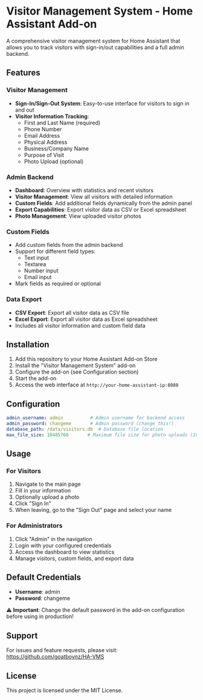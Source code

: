 # Visitor Management System - Home Assistant Add-on

A comprehensive visitor management system for Home Assistant that allows you to track visitors with sign-in/out capabilities and a full admin backend.

## Features

### Visitor Management
- **Sign-In/Sign-Out System**: Easy-to-use interface for visitors to sign in and out
- **Visitor Information Tracking**: 
  - First and Last Name (required)
  - Phone Number
  - Email Address
  - Physical Address
  - Business/Company Name
  - Purpose of Visit
  - Photo Upload (optional)

### Admin Backend
- **Dashboard**: Overview with statistics and recent visitors
- **Visitor Management**: View all visitors with detailed information
- **Custom Fields**: Add additional fields dynamically from the admin panel
- **Export Capabilities**: Export visitor data as CSV or Excel spreadsheet
- **Photo Management**: View uploaded visitor photos

### Custom Fields
- Add custom fields from the admin backend
- Support for different field types:
  - Text input
  - Textarea
  - Number input
  - Email input
- Mark fields as required or optional

### Data Export
- **CSV Export**: Export all visitor data as CSV file
- **Excel Export**: Export all visitor data as Excel spreadsheet
- Includes all visitor information and custom field data

## Installation

1. Add this repository to your Home Assistant Add-on Store
2. Install the "Visitor Management System" add-on
3. Configure the add-on (see Configuration section)
4. Start the add-on
5. Access the web interface at `http://your-home-assistant-ip:8080`

## Configuration

```yaml
admin_username: admin          # Admin username for backend access
admin_password: changeme       # Admin password (change this!)
database_path: /data/visitors.db  # Database file location
max_file_size: 10485760       # Maximum file size for photo uploads (10MB)
```

## Usage

### For Visitors
1. Navigate to the main page
2. Fill in your information
3. Optionally upload a photo
4. Click "Sign In"
5. When leaving, go to the "Sign Out" page and select your name

### For Administrators
1. Click "Admin" in the navigation
2. Login with your configured credentials
3. Access the dashboard to view statistics
4. Manage visitors, custom fields, and export data

## Default Credentials

- **Username**: admin
- **Password**: changeme

**⚠️ Important**: Change the default password in the add-on configuration before using in production!

## Support

For issues and feature requests, please visit: https://github.com/goatboynz/HA-VMS

## License

This project is licensed under the MIT License.